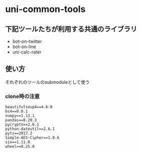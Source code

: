 uni-common-tools
=====

## 下記ツールたちが利用する共通のライブラリ

* bot-on-twitter
* bot-on-line
* uni-calc-rater

## 使い方
それぞれのツールのsubmoduleとして使う

### clone時の注意

```
beautifulsoup4==4.6.0
bs4==0.0.1
numpy==1.13.1
pandas==0.20.3
pycrypto==2.6.1
python-dateutil==2.6.1
pytz==2017.2
Simple-AES-Cipher==1.0.6
six==1.11.0
wheel==0.25.0
```

